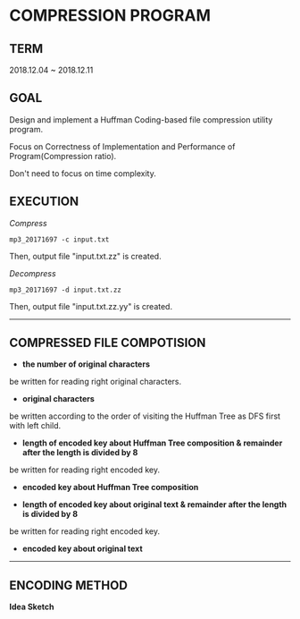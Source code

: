 COMPRESSION PROGRAM
===

TERM
---

2018.12.04 ~ 2018.12.11

GOAL
---

Design and implement a Huffman Coding-based file compression utility program.

Focus on Correctness of Implementation and Performance of Program(Compression ratio).

Don't need to focus on time complexity.


EXECUTION
---

*Compress*

`mp3_20171697 -c input.txt`

Then, output file "input.txt.zz" is created.



*Decompress*

`mp3_20171697 -d input.txt.zz`

Then, output file "input.txt.zz.yy" is created.

---

COMPRESSED FILE COMPOTISION
---

* **the number of original characters** 

be written for reading right original characters.



* **original characters**

be written according to the order of visiting the Huffman Tree as DFS first with left child.



* **length of encoded key about Huffman Tree composition & remainder after the length is divided by 8**

be written for reading right encoded key.



* **encoded key about Huffman Tree composition** 

* **length of encoded key about original text & remainder after the length is divided by 8**

be written for reading right encoded key.



* **encoded key about original text**

---

ENCODING METHOD
---

**Idea Sketch**

